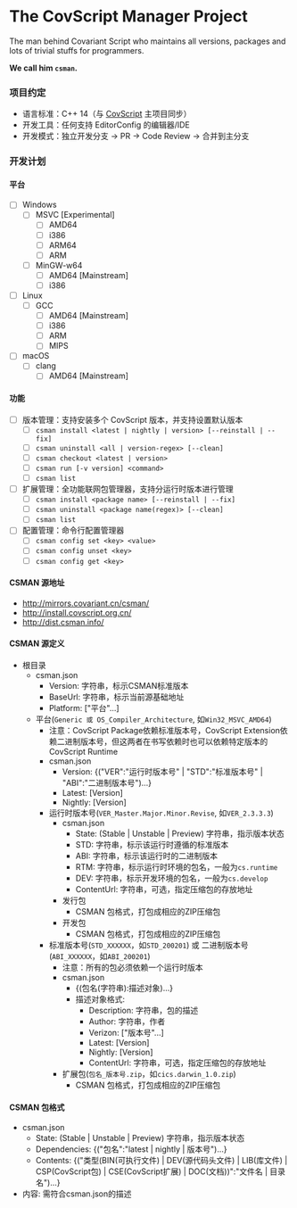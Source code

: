 # The CovScript Manager Project

The man behind Covariant Script who maintains all versions, packages and lots of trivial stuffs for programmers.

**We call him `csman`.**

### 项目约定

- 语言标准：C++ 14（与 [CovScript](https://github.com/covscript/covscript) 主项目同步）
- 开发工具：任何支持 EditorConfig 的编辑器/IDE
- 开发模式：独立开发分支 -> PR -> Code Review -> 合并到主分支

### 开发计划

#### 平台
- [ ] Windows
    - [ ] MSVC [Experimental]
        - [ ] AMD64
        - [ ] i386
        - [ ] ARM64
        - [ ] ARM
    - [ ] MinGW-w64
        - [ ] AMD64 [Mainstream]
        - [ ] i386
- [ ] Linux
    - [ ] GCC
        - [ ] AMD64 [Mainstream]
        - [ ] i386
        - [ ] ARM
        - [ ] MIPS
- [ ] macOS
    - [ ] clang
        - [ ] AMD64 [Mainstream]

#### 功能

- [ ] 版本管理：支持安装多个 CovScript 版本，并支持设置默认版本
    - [ ] `csman install <latest | nightly | version> [--reinstall | --fix]`
    - [ ] `csman uninstall <all | version-regex> [--clean]`
    - [ ] `csman checkout <latest | version>`
    - [ ] `csman run [-v version] <command>`
    - [ ] `csman list`
- [ ] 扩展管理：全功能联网包管理器，支持分运行时版本进行管理
    - [ ] `csman install <package name> [--reinstall | --fix]`
    - [ ] `csman uninstall <package name(regex)> [--clean]`
    - [ ] `csman list`
- [ ] 配置管理：命令行配置管理器
    - [ ] `csman config set <key> <value>`
    - [ ] `csman config unset <key>`
    - [ ] `csman config get <key>`

#### CSMAN 源地址
- http://mirrors.covariant.cn/csman/
- http://install.covscript.org.cn/
- http://dist.csman.info/

#### CSMAN 源定义
- 根目录
    - csman.json
        - Version: 字符串，标示CSMAN标准版本
        - BaseUrl: 字符串，标示当前源基础地址
        - Platform: ["平台"...]
    - 平台(`Generic 或 OS_Compiler_Architecture`, 如`Win32_MSVC_AMD64`)
        - 注意：CovScript Package依赖标准版本号，CovScript Extension依赖二进制版本号，但这两者在书写依赖时也可以依赖特定版本的CovScript Runtime
        - csman.json
            - Version: {("VER":"运行时版本号" | "STD":"标准版本号" | "ABI":"二进制版本号")...}
            - Latest: [Version]
            - Nightly: [Version]
        - 运行时版本号(`VER_Master.Major.Minor.Revise`, 如`VER_2.3.3.3`)
            - csman.json
                - State: (Stable | Unstable | Preview) 字符串，指示版本状态
                - STD: 字符串，标示该运行时遵循的标准版本
                - ABI: 字符串，标示该运行时的二进制版本
                - RTM: 字符串，标示运行时环境的包名，一般为`cs.runtime`
                - DEV: 字符串，标示开发环境的包名，一般为`cs.develop`
                - ContentUrl: 字符串，可选，指定压缩包的存放地址
            - 发行包
                - CSMAN 包格式，打包成相应的ZIP压缩包
            - 开发包
                - CSMAN 包格式，打包成相应的ZIP压缩包
        - 标准版本号(`STD_XXXXXX`，如`STD_200201`) 或 二进制版本号(`ABI_XXXXXX`，如`ABI_200201`)
            - 注意：所有的包必须依赖一个运行时版本
            - csman.json
                - {(包名(字符串):描述对象)...}
                - 描述对象格式:
                    - Description: 字符串，包的描述
                    - Author: 字符串，作者
                    - Verizon: ["版本号"...]
                    - Latest: [Version]
                    - Nightly: [Version]
                    - ContentUrl: 字符串，可选，指定压缩包的存放地址
            - 扩展包(`包名_版本号.zip`，如`cics.darwin_1.0.zip`)
                - CSMAN 包格式，打包成相应的ZIP压缩包
#### CSMAN 包格式
- csman.json
    - State: (Stable | Unstable | Preview) 字符串，指示版本状态
    - Dependencies: {("包名":"latest | nightly | 版本号")...}
    - Contents: {("类型(BIN(可执行文件) | DEV(源代码头文件) | LIB(库文件) | CSP(CovScript包) | CSE(CovScript扩展) | DOC(文档))":"文件名 | 目录名")...}
- 内容: 需符合csman.json的描述
